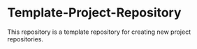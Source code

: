 # Template-Project-Repository
This repository is a template repository for creating new project repositories.
